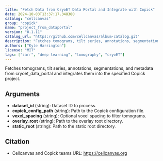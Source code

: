 ```yaml
---
title: "Fetch Data from CryoET Data Portal and Integrate with Copick"
date: 2024-10-03T13:37:17.348380
catalog: "cellcanvas"
group: "copick"
name: "project_from_dataportal"
version: "0.1.11"
catalog_url: "https://github.com/cellcanvas/album-catalog.git"
description: "Fetches tomograms, tilt series, annotations, segmentations, and metadata from cryoet_data_portal and integrates them into the specified Copick project."
authors: ["Kyle Harrington"]
license: "MIT"
tags: ["zarr", "deep learning", "tomography", "cryoET"]
---
```


Fetches tomograms, tilt series, annotations, segmentations, and metadata from cryoet_data_portal and integrates them into the specified Copick project.

## Arguments

- **dataset_id** (string): Dataset ID to process.
- **copick_config_path** (string): Path to the Copick configuration file.
- **voxel_spacing** (string): Optional voxel spacing to filter tomograms.
- **overlay_root** (string): Path to the overlay root directory.
- **static_root** (string): Path to the static root directory.

## Citation

- Cellcanvas and Copick teams
  URL: https://cellcanvas.org

